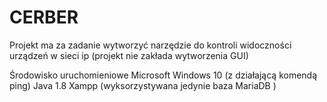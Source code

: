 # CERBER
Projekt ma za zadanie wytworzyć narzędzie do kontroli widoczności urządzeń w sieci ip (projekt nie zakłada wytworzenia GUI)

Środowisko uruchomieniowe
Microsoft Windows 10 (z działającą komendą ping)
Java 1.8
Xampp (wyksorzystywana jedynie baza MariaDB <klon MySQL>)
